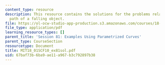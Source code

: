 ```yaml
---
content_type: resource
description: This resource contains the solutions for the problems related to the
  path of a falling object.
file: https://ol-ocw-studio-app-production.s3.amazonaws.com/courses/18-01sc-single-variable-calculus-fall-2010/67baf73b6ba9ae11a967b3c792897b38_MIT18_01SCF10_ex81sol.pdf
file_type: application/pdf
learning_resource_types: []
parent_title: 'Session 81: Examples Using Parametrized Curves'
parent_type: CourseSection
resourcetype: Document
title: MIT18_01SCF10_ex81sol.pdf
uid: 67baf73b-6ba9-ae11-a967-b3c792897b38
---
```

